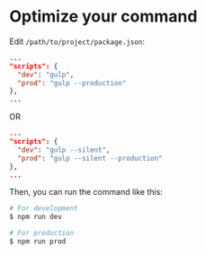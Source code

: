 # Optimize your command

Edit `/path/to/project/package.json`:

```json
...
"scripts": {
  "dev": "gulp",
  "prod": "gulp --production"
},
...
```

OR

```json
...
"scripts": {
  "dev": "gulp --silent",
  "prod": "gulp --silent --production"
},
...
```

Then, you can run the command like this:

```sh
# For development
$ npm run dev

# For production
$ npm run prod
```
